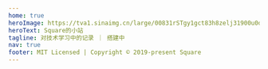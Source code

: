 ```yaml
---
home: true
heroImage: https://tva1.sinaimg.cn/large/00831rSTgy1gct83h8zelj31900u0dmk.jpg
heroText: Square的小站
tagline: 对技术学习中的记录 ｜ 搭建中
nav: true
footer: MIT Licensed | Copyright © 2019-present Square
---
```

